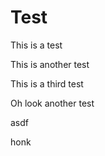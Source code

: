 # Test
This is a test

This is another test

This is a third test

Oh look another test

asdf

honk
